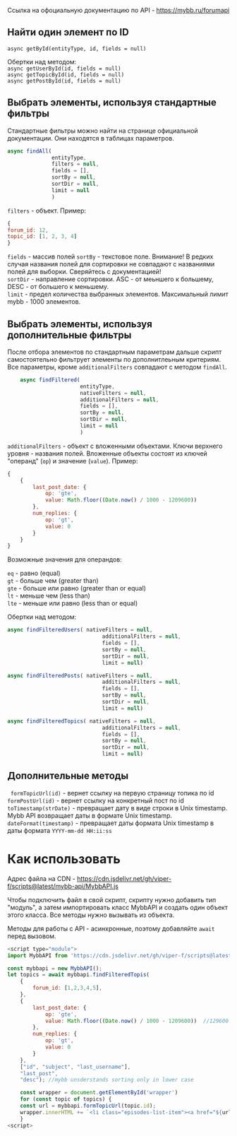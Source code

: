 Ссылка на офоциальную документацию по API - https://mybb.ru/forumapi  

Найти один элемент по ID
--------------------------
```async getById(entityType, id, fields = null) ```  

Обертки над методом:  
```async getUserById(id, fields = null)```  
```async getTopicById(id, fields = null)```  
```async getPostById(id, fields = null)```  

Выбрать элементы, используя стандартные фильтры
-----------------------------------------------
Стандартные фильтры можно найти на странице официальной 
документации. Они находятся в таблицах параметров.

```js
async findAll(
              entityType, 
              filters = null, 
              fields = [], 
              sortBy = null,  
              sortDir = null, 
              limit = null
              )
 ```
```filters``` - объект. Пример:
```js
{
forum_id: 12,
topic_id: [1, 2, 3, 4]
}
```

```fields``` - массив полей
```sortBy``` - текстовое поле. Внимание! 
В редких случая названия полей для сортировки не совпадают 
с названиями полей для выборки. Сверяйтесь с документацией!   
```sortDir``` - направление сортировки. ASC - от меьншего к большему, DESC - от большего к меньшему.  
```limit``` - предел количества выбранных элементов. Максимальный лимит mybb - 1000 элементов.


Выбрать элементы, используя дополнительные фильтры
--------------------------------------------------
После отбора элементов по стандартным параметрам дальше скрипт самостоятельно фильтрует
элементы по дополнитлеьным критериям. Все параметры, кроме ```additionalFilters``` 
совпадают с методом ```findAll```.
```js
    async findFiltered(
                       entityType,
                       nativeFilters = null,
                       additionalFilters = null,
                       fields = [],
                       sortBy = null,
                       sortDir = null,
                       limit = null
                       )
```

```additionalFilters```  - объект с вложенными объектами. Ключи верхнего уровня - 
названия полей. Вложенные объекты состоят из ключей "операнд" (```op```) и значение
(```value```). Пример:  
```js
{
    {
        last_post_date: {
            op: 'gte',
            value: Math.floor((Date.now() / 1000 - 1209600))  
        },
        num_replies: {
            op: 'gt',
            value: 0
        }
    }
}
```
Возможные значения для операндов: 

```eq``` - равно (equal)   
```gt``` - больше чем (greater than)  
```gte``` - больше или равно (greater than or equal)  
```lt``` - меньше чем (less than)  
```lte``` - меньше или равно (less than or equal)

Обертки над методом:
```js
async findFilteredUsers( nativeFilters = null,
                              additionalFilters = null,
                              fields = [],
                              sortBy = null,
                              sortDir = null,
                              limit = null)
```
```js
async findFilteredPosts( nativeFilters = null,
                              additionalFilters = null,
                              fields = [],
                              sortBy = null,
                              sortDir = null,
                              limit = null)
```
```js
async findFilteredTopics( nativeFilters = null,
                              additionalFilters = null,
                              fields = [],
                              sortBy = null,
                              sortDir = null,
                              limit = null) 
```

Дополнительные методы
---------------------
``` formTopicUrl(id)``` - вернет ссылку на первую страницу топика по id  
```formPostUrl(id)```  - вернет ссылку на конкретный пост по id  
```toTimestamp(strDate)``` - превращает дату в виде строки в Unix timestamp. 
Mybb API возвращает даты в формате Unix timestamp.  
```dateFormat(timestamp)```  - превращает даты формата Unix timestamp в даты
формата ```YYYY-mm-dd HH:ii:ss```

Как использовать
=================
Адрес файла на CDN  - https://cdn.jsdelivr.net/gh/viper-f/scripts@latest/mybb-api/MybbAPI.js  

Чтобы подключить файл в свой скрипт, скрипту нужно добавить тип "модуль",
а затем импортировать класс MybbAPI и создать один объект этого класса. 
Все методы нужно вызывать из объекта.

Методы для работы с API - асинхронные, поэтому добавляйте ```await``` перед
вызовом.
```js
<script type="module">
import MybbAPI from 'https://cdn.jsdelivr.net/gh/viper-f/scripts@latest/mybb-api/MybbAPI.js';

const mybbapi = new MybbAPI();
let topics = await mybbapi.findFilteredTopis(
    {
        forum_id: [1,2,3,4,5],
    },
    {
        last_post_date: {
            op: 'gte',
            value: Math.floor((Date.now() / 1000 - 1209600))  //129600 - number of seconds in 14 days
        },
        num_replies: {
            op: 'gt',
            value: 0
        }
    },
    ["id", "subject", "last_username"],
    "last_post",
    "desc"); //mybb unsderstands sorting only in lower case

    const wrapper = document.getElementById('wrapper')
    for (const topic of topics) {
    const url = mybbapi.formTopicUrl(topic.id);
    wrapper.innerHTML += `<li class="episodes-list-item"><a href="${url}">${topic.subject}</a> <span>${topic['last_username']}</span></li>`
    }
<script>
```
